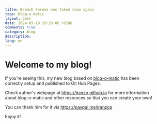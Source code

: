 ```yaml
---
title: Breach Forums was taken down again
tags: blog-o-matic
layout: post
date: 2024-05-19 19:26:00 +0100
comments: true
category: blog
description:
lang: en
---
```


# Welcome to my blog!

If you're seeing this, my new blog based on [blog-o-matic](https://github.com/iranzo/blog-o-matic) has been correctly setup and published to Git Hub Pages.

Check author's webpage at <https://iranzo.github.io> for more information about blog-o-matic and other resources so that you can create your own!

You can thank him for it via <https://paypal.me/iranzop>

Enjoy it!
